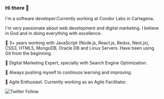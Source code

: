 ### Hi there 👋

I'm a software developer.Currently working at Condor Labs in Cartagena.

I'm very passionate about web development and digital marketing. I believe in God and in doing everything with excellence.

📌 3+ years working with JavaScript (Node.js, React.js, Redux, Next.js), CSS3, HTML5, MongoDB, Oracle DB and Linux Servers. Have been using Git from the beginning.

📌 Digital Marketing Expert, specially with Search Engine Optimization.

📌 Always pushing myself to continuos learning and improving.

📌 Agile Enthusiast. Currently working as an Agile Facilitator.

![Twitter Follow](https://img.shields.io/twitter/follow/sanmen1593?label=Follow%20Santiago)
